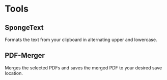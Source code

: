 # Tools

## SpongeText
Formats the text from your clipboard in alternating upper and lowercase.

## PDF-Merger
Merges the selected PDFs and saves the merged PDF to your desired save location.